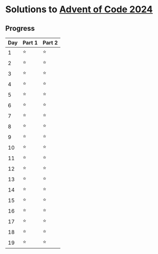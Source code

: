# Solutions to [Advent of Code 2024](https://adventofcode.com/)

## Progress
| Day | Part 1 | Part 2 |
| --- | ------ | ------ |
| 1 | :star: | :star: |
| 2 | :star: | :star: |
| 3 | :star: | :star: |
| 4 | :star: | :star: |
| 5 | :star: | :star: |
| 6 | :star: | :star: |
| 7 | :star: | :star: |
| 8 | :star: | :star: |
| 9 | :star: | :star: |
| 10 | :star: | :star: |
| 11 | :star: | :star: |
| 12 | :star: | :star: |
| 13 | :star: | :star: |
| 14 | :star: | :star: |
| 15 | :star: | :star: |
| 16 | :star: | :star: |
| 17 | :star: | :star: |
| 18 | :star: | :star: |
| 19 | :star: | :star: |